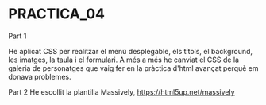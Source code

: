 # PRACTICA_04

Part 1

He aplicat CSS per realitzar el menú desplegable, els títols, el background, les imatges, la taula i el formulari.
A més a més he canviat el CSS de la galeria de personatges que vaig fer en la pràctica d'html avançat perquè em donava problemes.

Part 2
He escollit la plantilla Massively, https://html5up.net/massively
